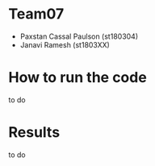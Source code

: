 # Team07
- Paxstan Cassal Paulson (st180304)
- Janavi Ramesh (st1803XX)

# How to run the code
to do

# Results
to do
